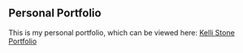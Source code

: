 ## Personal Portfolio

  This is my personal portfolio, which can be viewed here: [Kelli Stone Portfolio](https://kellistone-portfolio.herokuapp.com/)
